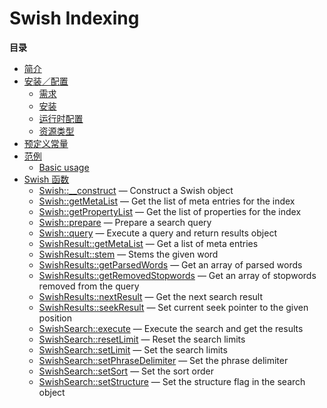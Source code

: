 Swish Indexing
==============

**目录**

-   [简介](/intro/swish.html)
-   [安装／配置](/swish/setup.html)
    -   [需求](/swish/setup.html#需求)
    -   [安装](/swish/setup.html#安装)
    -   [运行时配置](/swish/setup.html#运行时配置)
    -   [资源类型](/swish/setup.html#资源类型)
-   [预定义常量](/swish/constants.html)
-   [范例](/swish/examples.html)
    -   [Basic usage](/swish/examples.html#Basic%20usage)
-   [Swish 函数](/ref/swish.html)
    -   [Swish::\_\_construct](/ref/swish.html#Swish::__construct) —
        Construct a Swish object
    -   [Swish::getMetaList](/ref/swish.html#Swish::getMetaList) — Get
        the list of meta entries for the index
    -   [Swish::getPropertyList](/ref/swish.html#Swish::getPropertyList)
        — Get the list of properties for the index
    -   [Swish::prepare](/ref/swish.html#Swish::prepare) — Prepare a
        search query
    -   [Swish::query](/ref/swish.html#Swish::query) — Execute a query
        and return results object
    -   [SwishResult::getMetaList](/ref/swish.html#SwishResult::getMetaList)
        — Get a list of meta entries
    -   [SwishResult::stem](/ref/swish.html#SwishResult::stem) — Stems
        the given word
    -   [SwishResults::getParsedWords](/ref/swish.html#SwishResults::getParsedWords)
        — Get an array of parsed words
    -   [SwishResults::getRemovedStopwords](/ref/swish.html#SwishResults::getRemovedStopwords)
        — Get an array of stopwords removed from the query
    -   [SwishResults::nextResult](/ref/swish.html#SwishResults::nextResult)
        — Get the next search result
    -   [SwishResults::seekResult](/ref/swish.html#SwishResults::seekResult)
        — Set current seek pointer to the given position
    -   [SwishSearch::execute](/ref/swish.html#SwishSearch::execute) —
        Execute the search and get the results
    -   [SwishSearch::resetLimit](/ref/swish.html#SwishSearch::resetLimit)
        — Reset the search limits
    -   [SwishSearch::setLimit](/ref/swish.html#SwishSearch::setLimit) —
        Set the search limits
    -   [SwishSearch::setPhraseDelimiter](/ref/swish.html#SwishSearch::setPhraseDelimiter)
        — Set the phrase delimiter
    -   [SwishSearch::setSort](/ref/swish.html#SwishSearch::setSort) —
        Set the sort order
    -   [SwishSearch::setStructure](/ref/swish.html#SwishSearch::setStructure)
        — Set the structure flag in the search object
